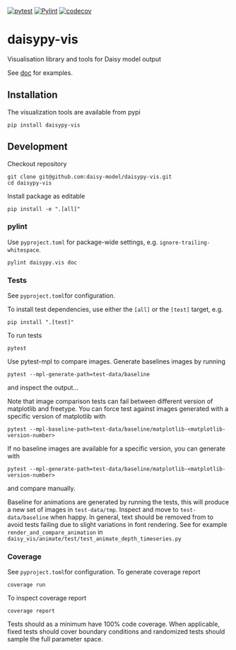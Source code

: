 [![pytest](https://github.com/daisy-model/daisypy-vis/actions/workflows/pytest.yml/badge.svg)](https://github.com/daisy-model/daisypy-vis/actions/workflows/pytest.yml)
[![Pylint](https://github.com/daisy-model/daisypy-vis/actions/workflows/pylint.yml/badge.svg)](https://github.com/daisy-model/daisypy-vis/actions/workflows/pylint.yml)
[![codecov](https://codecov.io/gh/daisy-model/daisypy-vis/graph/badge.svg?token=F8625GT0A8)](https://codecov.io/gh/daisy-model/daisypy-vis)

# daisypy-vis
Visualisation library and tools for Daisy model output

See [doc](https://github.com/daisy-model/daisy-vis/tree/main/doc) for examples.

## Installation
The visualization tools are available from pypi

    pip install daisypy-vis

## Development
Checkout repository

    git clone git@github.com:daisy-model/daisypy-vis.git
    cd daisypy-vis

Install package as editable

    pip install -e ".[all]"

### pylint
Use `pyproject.toml` for package-wide settings, e.g. `ignore-trailing-whitespace`.

	pylint daisypy.vis doc


### Tests
See `pyproject.toml`for configuration.

To install test dependencies, use either the `[all]` or the `[test]` target, e.g.

    pip install ".[test]"

To run tests

    pytest


Use pytest-mpl to compare images. Generate baselines images by running

    pytest --mpl-generate-path=test-data/baseline

and inspect the output...

Note that image comparison tests can fail between different version of matplotlib and freetype. You can force test against images generated with a specific version of matplotlib with

    pytest --mpl-baseline-path=test-data/baseline/matplotlib-<matplotlib-version-number>
    
If no baseline images are available for a specific version, you can generate with

    pytest --mpl-generate-path=test-data/baseline/matplotlib-<matplotlib-version-number>
    
and compare manually.


Baseline for animations are generated by running the tests, this will produce a new set of images in `test-data/tmp`. Inspect and move to `test-data/baseline` when happy. In general, text should be removed from to avoid tests failing due to slight variations in font rendering. See for example `render_and_compare_animation` in `daisy_vis/animate/test/test_animate_depth_timeseries.py`


### Coverage
See `pyproject.toml`for configuration. To generate coverage report

    coverage run
    
To inspect coverage report

    coverage report

Tests should as a minimum have 100% code coverage. When applicable, fixed tests should cover boundary conditions and randomized tests should sample the full parameter space.
